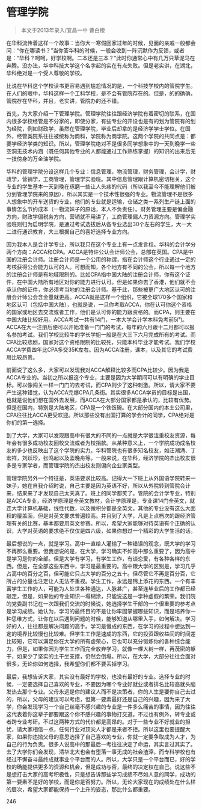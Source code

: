 
# 管理学院  

> 本文于2013年录入/宜昌一中 曹白橙  

在华科流传着这样一个故事：当你大一寒假回家过年的时候，见面的亲戚一般都会问：“你在哪读书？”当你答华科的时候，一般会收到一阵沉默作为反馈，或者是：“华科？呵呵，好学校啊。二本还是三本？”此时你通常心中有几万只草泥马在奔腾。没办法，华中科技大学这个名字起的实在有点失败。但是老实讲，在湖北，华科绝对是一个受人尊敬的学校。

比说在华科这个学校读书更容易遇到尴尬情况的是，一个科技学校内的管院学生。在人们的眼中，华科这样一个工科学校，是不会有管院存在的。但是，的的确确，管院存在华科，并且，老实讲，管院办的还不错。

首先，为大家介绍一下管理学院。管理学院往往跟经济学院有着密切的联系，在国内很多学校经管是不分家的，即使分家，有些专业的开设也是有的划为管院有的划为经院，例如财政学，虽然在管理学院，毕业后却拿的是经济学学士学位。在国外，经管类院系往往被统称为商科，学院称为商学院。这两个学院的共同点是：都要学经济学类的知识。所以，管理学院绝对不是很多同学想象中的一天到晚学一些空洞无技术内涵（既任何其他专业的人都能通过工作熟练掌握）的知识的出来后无一技傍身的万金油学院。

华科的管理学院分设这样几个专业：信息管理，物流管理，财务管理，会计学，财政学，营销学，工商管理，管理学实验班。其中信息管理跟计算机密切相关，这个专业的学生基本一天到晚在琢磨一些让人头疼的代码（所以我至今不能理解他们被分到管理学院来的原因），所以其实是一个技术性很强的专业。物流管理不是很多人想象中的开车送货的专业，他们的专业就是运输，仓储之类一系列生产链上面的事情怎么节约成本（一物流妹子的原话，本人不负责任）。财务管理主要是偏金融方向，财政学偏税务方向，营销就不用讲了，工商管理偏人力资源方向。管理学实验班则归为启明学院，是通过考试选拔后从各专业选出30个左右的学生，大一大二进行通识教育，大三根据自己的喜好选择专业方向。

因为我本人是会计学专业，所以我只在这个专业上有一点发言权。华科的会计学分两个方向：ACCA和CPA。ACCA是特许公认会计师公会，总部在英国。CPA是中国的注册会计师。注册会计师是一个公用的称谓，指在会计师这个行业通过一定的考核获得公会能力认可的人。可想而知，各个地方有不同的公会，所以每一个地方的注册会计师是有地域限制的。比如CPA指中国大陆的注册会计师，你有这个证件，在中国大陆所有地区对你的能力进行认可。但是如果你去了香港，他们就不会承认你的证件，你必须考当地的注册会计师。基于此，那些被更广大地区认可的注册会计师公会含金量就更高。ACCA就是这样一个组织，它被全球170多个国家和地区认可（包括中国大陆），也就是说，一旦你考取ACCA，你在认可你这个资格的国家或地区去交流或者工作，他们是认可你的能力跟资格的。而CPA，则主要在中国大陆比较好用。ACCA考试一共有14门，一本大学会计学本科免考前5门。ACCA在大一注册后便可以开始准备一门门的考试，每年的六月跟十二月都可以报名参加考试。我们学校比较牛的学长学姐一般是在大三下六月完成所有的考试。而CPA比较悲剧，国家对这个资格限制的比较死，只能本科毕业才能考试。我们学校ACCA学费四年比CPA多交35K左右。因为ACCA注册，课本，以及其它的考试费用比较昂贵。

前面说了这么多，大家可以发现我对ACCA解释比较多而CPA比较少。因为我是ACCA专业的。当初之所以报这个专业，主要是因为大学期间可以有明确的学业目标。可以像闯关一样一门门的去考试，而CPA则少了这种刺激。所以，请大家不要产生这种错觉，认为ACCA完爆CPA几条街。其实很多ACCA学员的目标是出国，也就是说他们想在国外去发展，而ACCA在大部分国家都是承认的，比较有优势。但是在国内，特别是大陆地区，CPA是一个铁饭碗。在大部分国内的本土公司里，CPA往往比ACCA更受欢迎。所以那些没有出国打算的学会计的同学，CPA绝对是你们的第一选择。

到了大学，大家可以发现跟高中有很大的不同的一点就是大学很注重校友资源，每年会有很多成功校友回校交流或者为校捐款。从某种意义上，一个学院成功成名校友的多少也反映出了这个学院的实力。华科管院也有很多知名校友，如汪潮涌、丁宏祥，刘跃珍，张鸣起以及孟晚舟等。一般来说，在华科，经济学院的杰出校友很多是专家学者，而管理学院的杰出校友则偏向企业家类型。

管理学院另外一个特征是，英语要求比较高。记得大一下班上从外国语学院转来一妹子，她在自我介绍时说，自己主要是因为英语不好，所以从外院转到管院会计来，结果来了才发现自己太天真了。班上的同学都笑了。管院的会计学专业，特别是ACCA专业，经济学原理是全英文教材，会计学原理是，专业课14门全英文，就连大学计算机基础，线性代数，以及微积分都是全英文。其他的专业没有这么大面积的覆盖面，但是对英文要求普遍较高。并且到了大学，凡是上点档次的跟经济管理有关的比赛，基本都要用英文参赛。所以，希望大家能够对待英语有个正确的认识，大学对英语的要求绝不仅仅是四六级，如果你想过一个精彩的大学生活的话。

最后想说的一点，就是学习。高中一直给人灌输了一种错误的观念，既大学的学习不再那么重要。但我想说的是，在大学，学习确实不如高中那么重要了，因为高中是学习是你的全部。但是大学有学习，有学生工作，有谈恋爱，有各种各样的东西。但是，在全部这些东西中，学习是最重要的。高中跟大学的区别是，学习几乎占高中的百分之百，但可能它只占大学的百分之五十。但尽管它不再是百分百，它所占的分量也注定让人无法不重视。学生工作，永远是锦上添花的东西。一个有丰富学生工作的人，可能为人处世各种通达，人脉甚广，甚至连毕业后的工作都已经敲定，但是，如果他的专业知识一塌糊涂，只能说这是一学种虚假的繁荣。我们院的党委副书记在一次跟我们交流的时候说，她选择学生干部的一个很重要的参考点是学习成绩。她认为，学习的最终目的不是让你牢固掌握哪些知识，而是培养你一种思维方式，让你在以后遇到问题的时候，能够知道从哪里入手，如何解决。学习好的人，往往都是解决问题的高手。学习是慢成的东西，在学习的过程中想达到一定的境界比较慢也比较难。但学生工作是速成的东西，它的投资跟收益间的时间差比较短，它可以满足你在大学的所有虚荣心，它也可以充分锻炼你的各种综合能力，但是，如果你因为学生工作而完全放弃学习，就像一棵大树一样，再茂密的躯干，如果少了坚实的主干坐支撑，仍然会倒塌。所以，在大学，大部分往往会面对很多，无论你如何选择，我希望你们都不要丢掉学习。

最后，我想告诉大家，其实没有最好的学校，也没有最好的专业。选择专业的时候，一定要选择自己喜欢的专业，不要因为哪个专业好就业或者排名比较高就头脑发热去那个专业。父母永远是你的建议人而不是决策者，你的人生是要你自己去过的，所以，父母的建议可以考虑，但第一要素最好还是自己的兴趣，因为来了大学，你会发现学习一个自己丝毫不感兴趣的专业是一件多么痛苦的事情，因为往往这代表着你这辈子都要跟这个你不感兴趣的事物打交道。不过也有例外，转专业或者跨专业考研。不过这两种方式的代价都是高昂的。对于一些专业不好就业的担忧，请大家相信一点，任何行业对顶尖人才都是来者不拒。所以这里也要提醒大家，如果你违拗父母的意思选择了自己喜欢的专业，你就一定要争取成为人才，为自己的行为负责。很多人说高中的那最后一考往往决定了命运，其实言过其实了。去了大学你们会发现，清华北大也会有堕落一事无成的社会渣滓，而专科学校也有经过不懈奋斗最终成就事业个平台而的人。所以，大学只是一个平台而已，好的学校的确能提供更多的资源和机会，但是成功与否，最终的决定权在自己。说这些不是想打击大家的高考积极性，只是想告诉那些学习成绩不尽如人意的同学，成功的第一要素不是好的学校，而是你是否努力。所以，无论大家现在的成绩处在什么样的层次，希望大家都能保持一个上升的姿态，那比什么都重要。

246


